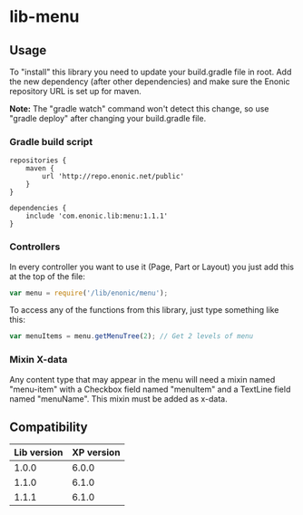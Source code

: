 # lib-menu

## Usage

To "install" this library you need to update your build.gradle file in root. Add the new dependency (after other dependencies) and make sure the Enonic repository URL is set up for maven.

**Note:** The "gradle watch" command won't detect this change, so use "gradle deploy" after changing your build.gradle file.

### Gradle build script

```
repositories {
    maven {
        url 'http://repo.enonic.net/public'
    }
}

dependencies {
    include 'com.enonic.lib:menu:1.1.1'
}
```

### Controllers

In every controller you want to use it (Page, Part or Layout) you just add this at the top of the file:

```javascript
var menu = require('/lib/enonic/menu');
```

To access any of the functions from this library, just type something like this:

```javascript
var menuItems = menu.getMenuTree(2); // Get 2 levels of menu
```

### Mixin X-data

Any content type that may appear in the menu will need a mixin named "menu-item" with a Checkbox field named "menuItem" and a TextLine
field named "menuName". This mixin must be added as x-data.

## Compatibility

| Lib version        | XP version |
| ------------- | ------------- |
| 1.0.0 | 6.0.0 |
| 1.1.0 | 6.1.0 |
| 1.1.1 | 6.1.0 |
